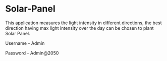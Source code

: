 # Solar-Panel
This application measures the light intensity in different directions, the best direction having max light intensity over the day can be chosen to plant Solar Panel.


Username - Admin

Password - Admin@2050
